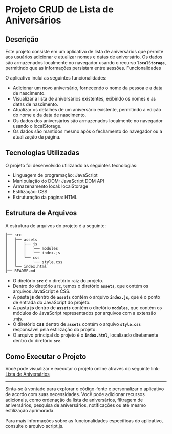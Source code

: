 # Projeto CRUD de Lista de Aniversários

## Descrição

Este projeto consiste em um aplicativo de lista de aniversários que permite aos usuários adicionar e atualizar nomes e datas de aniversário. Os dados são armazenados localmente no navegador usando o recurso **`localStorage`**, permitindo que as informações persistam entre sessões.
Funcionalidades

O aplicativo inclui as seguintes funcionalidades:

   - Adicionar um novo aniversário, fornecendo o nome da pessoa e a data de nascimento.
   - Visualizar a lista de aniversários existentes, exibindo os nomes e as datas de nascimento.
   - Atualizar os detalhes de um aniversário existente, permitindo a edição do nome e da data de nascimento.
   - Os dados dos aniversários são armazenados localmente no navegador usando o localStorage.
   - Os dados são mantidos mesmo após o fechamento do navegador ou a atualização da página.

## Tecnologias Utilizadas

O projeto foi desenvolvido utilizando as seguintes tecnologias:

   - Linguagem de programação: JavaScript
   - Manipulação do DOM: JavaScript DOM API
   - Armazenamento local: localStorage
   - Estilização: CSS
   - Estruturação da página: HTML

## Estrutura de Arquivos

A estrutura de arquivos do projeto é a seguinte:

```
├── src
│   ├── assets
│   │   ├── js
│   │   │   ├── modules
│   │   │   └── index.js
│   │   └── css
│   │       └── style.css
│   └── index.html
├── README.md
```

   - O diretório **`src`** é o diretório raiz do projeto.
   - Dentro do diretório **`src`**, temos o diretório **`assets`**, que contém os arquivos JavaScript e CSS.
   - A pasta **js** dentro de **`assets`** contém o arquivo **`index.js`**, que é o ponto de entrada do JavaScript do projeto.
   - A pasta **js** dentro de **`assets`** contém o diretório **`modules`**, que contém os módulos do JavaScript representados por arquivos com a extensão .mjs.
   - O diretório **css** dentro de **`assets`** contém o arquivo **`style.css`** responsável pela estilização do projeto.
   - O arquivo principal do projeto é o **`index.html`**, localizado diretamente dentro do diretório **`src`**.

## Como Executar o Projeto

Você pode visualizar e executar o projeto online através do seguinte link: [Lista de Aniversários](https://pass0n.github.io/CRUD-CALENDARIO/src/index.html)

----

Sinta-se à vontade para explorar o código-fonte e personalizar o aplicativo de acordo com suas necessidades. Você pode adicionar recursos adicionais, como ordenação da lista de aniversários, filtragem de aniversários, pesquisa de aniversários, notificações ou até mesmo estilização aprimorada.

Para mais informações sobre as funcionalidades específicas do aplicativo, consulte o arquivo script.js.
